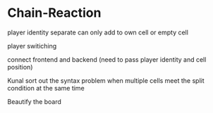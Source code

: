 # Chain-Reaction


player identity separate
can only add to own cell or empty cell


player switiching



connect frontend and backend (need to pass player identity and cell position)


Kunal 
sort out the syntax problem when multiple cells meet the split condition at the same time


Beautify the board

